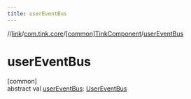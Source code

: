 ```yaml
---
title: userEventBus
---
```

//[link](../../../index.html)/[com.tink.core](../index.html)/[[common]TinkComponent](index.html)/[userEventBus](user-event-bus.html)



# userEventBus



[common]\
abstract val [userEventBus](user-event-bus.html): [UserEventBus](../../com.tink.service.authentication/[common]-user-event-bus/index.html)




